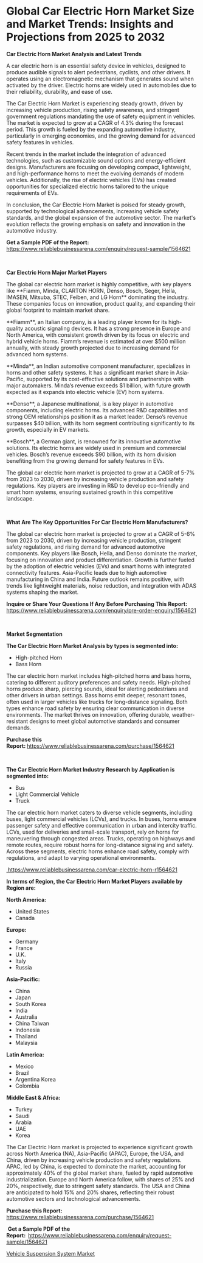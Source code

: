 <p><h1>Global Car Electric Horn Market Size and Market Trends: Insights and Projections from 2025 to 2032</h1></p><p><strong>Car Electric Horn Market Analysis and Latest Trends</strong></p>
<p><p>A car electric horn is an essential safety device in vehicles, designed to produce audible signals to alert pedestrians, cyclists, and other drivers. It operates using an electromagnetic mechanism that generates sound when activated by the driver. Electric horns are widely used in automobiles due to their reliability, durability, and ease of use.</p><p>The Car Electric Horn Market is experiencing steady growth, driven by increasing vehicle production, rising safety awareness, and stringent government regulations mandating the use of safety equipment in vehicles. The market is expected to grow at a CAGR of 4.3% during the forecast period. This growth is fueled by the expanding automotive industry, particularly in emerging economies, and the growing demand for advanced safety features in vehicles.</p><p>Recent trends in the market include the integration of advanced technologies, such as customizable sound options and energy-efficient designs. Manufacturers are focusing on developing compact, lightweight, and high-performance horns to meet the evolving demands of modern vehicles. Additionally, the rise of electric vehicles (EVs) has created opportunities for specialized electric horns tailored to the unique requirements of EVs.</p><p>In conclusion, the Car Electric Horn Market is poised for steady growth, supported by technological advancements, increasing vehicle safety standards, and the global expansion of the automotive sector. The market's evolution reflects the growing emphasis on safety and innovation in the automotive industry.</p></p>
<p><strong>Get a Sample PDF of the Report:&nbsp;</strong> <a href="https://www.reliablebusinessarena.com/enquiry/request-sample/1564621?utm_campaign=2039&utm_medium=2&utm_source=Github&utm_content=ia&utm_term=21012025&utm_id=car-electric-horn">https://www.reliablebusinessarena.com/enquiry/request-sample/1564621</a></p>
<p>&nbsp;</p>
<p><strong>Car Electric Horn Major Market Players</strong></p>
<p><p>The global car electric horn market is highly competitive, with key players like **Fiamm, Minda, CLARTON HORN, Denso, Bosch, Seger, Hella, IMASEN, Mitsuba, STEC, Feiben, and LG Horn** dominating the industry. These companies focus on innovation, product quality, and expanding their global footprint to maintain market share.</p><p>**Fiamm**, an Italian company, is a leading player known for its high-quality acoustic signaling devices. It has a strong presence in Europe and North America, with consistent growth driven by its focus on electric and hybrid vehicle horns. Fiamm’s revenue is estimated at over $500 million annually, with steady growth projected due to increasing demand for advanced horn systems.</p><p>**Minda**, an Indian automotive component manufacturer, specializes in horns and other safety systems. It has a significant market share in Asia-Pacific, supported by its cost-effective solutions and partnerships with major automakers. Minda’s revenue exceeds $1 billion, with future growth expected as it expands into electric vehicle (EV) horn systems.</p><p>**Denso**, a Japanese multinational, is a key player in automotive components, including electric horns. Its advanced R&D capabilities and strong OEM relationships position it as a market leader. Denso’s revenue surpasses $40 billion, with its horn segment contributing significantly to its growth, especially in EV markets.</p><p>**Bosch**, a German giant, is renowned for its innovative automotive solutions. Its electric horns are widely used in premium and commercial vehicles. Bosch’s revenue exceeds $90 billion, with its horn division benefiting from the growing demand for safety features in EVs.</p><p>The global car electric horn market is projected to grow at a CAGR of 5-7% from 2023 to 2030, driven by increasing vehicle production and safety regulations. Key players are investing in R&D to develop eco-friendly and smart horn systems, ensuring sustained growth in this competitive landscape.</p></p>
<p>&nbsp;</p>
<p><strong>What Are The Key Opportunities For Car Electric Horn Manufacturers?</strong></p>
<p><p>The global car electric horn market is projected to grow at a CAGR of 5-6% from 2023 to 2030, driven by increasing vehicle production, stringent safety regulations, and rising demand for advanced automotive components. Key players like Bosch, Hella, and Denso dominate the market, focusing on innovation and product differentiation. Growth is further fueled by the adoption of electric vehicles (EVs) and smart horns with integrated connectivity features. Asia-Pacific leads due to high automotive manufacturing in China and India. Future outlook remains positive, with trends like lightweight materials, noise reduction, and integration with ADAS systems shaping the market.</p></p>
<p><strong>Inquire or Share Your Questions If Any Before Purchasing This Report:</strong> <a href="https://www.reliablebusinessarena.com/enquiry/pre-order-enquiry/1564621?utm_campaign=2039&utm_medium=2&utm_source=Github&utm_content=ia&utm_term=21012025&utm_id=car-electric-horn">https://www.reliablebusinessarena.com/enquiry/pre-order-enquiry/1564621</a></p>
<p>&nbsp;</p>
<p><strong>Market Segmentation</strong></p>
<p><strong>The Car Electric Horn Market Analysis by types is segmented into:</strong></p>
<p><ul><li>High-pitched Horn</li><li>Bass Horn</li></ul></p>
<p><p>The car electric horn market includes high-pitched horns and bass horns, catering to different auditory preferences and safety needs. High-pitched horns produce sharp, piercing sounds, ideal for alerting pedestrians and other drivers in urban settings. Bass horns emit deeper, resonant tones, often used in larger vehicles like trucks for long-distance signaling. Both types enhance road safety by ensuring clear communication in diverse environments. The market thrives on innovation, offering durable, weather-resistant designs to meet global automotive standards and consumer demands.</p></p>
<p><strong>Purchase this Report:&nbsp;</strong><a href="https://www.reliablebusinessarena.com/purchase/1564621?utm_campaign=2039&utm_medium=2&utm_source=Github&utm_content=ia&utm_term=21012025&utm_id=car-electric-horn">https://www.reliablebusinessarena.com/purchase/1564621</a></p>
<p>&nbsp;</p>
<p><strong>The Car Electric Horn Market Industry Research by Application is segmented into:</strong></p>
<p><ul><li>Bus</li><li>Light Commercial Vehicle</li><li>Truck</li></ul></p>
<p><p>The car electric horn market caters to diverse vehicle segments, including buses, light commercial vehicles (LCVs), and trucks. In buses, horns ensure passenger safety and effective communication in urban and intercity traffic. LCVs, used for deliveries and small-scale transport, rely on horns for maneuvering through congested areas. Trucks, operating on highways and remote routes, require robust horns for long-distance signaling and safety. Across these segments, electric horns enhance road safety, comply with regulations, and adapt to varying operational environments.</p></p>
<p><a href="https://www.reliablebusinessarena.com/car-electric-horn-r1564621?utm_campaign=2039&utm_medium=2&utm_source=Github&utm_content=ia&utm_term=21012025&utm_id=car-electric-horn">&nbsp;https://www.reliablebusinessarena.com/car-electric-horn-r1564621</a></p>
<p><strong>In terms of Region, the Car Electric Horn Market Players available by Region are:</strong></p>
<p>
    <p> <strong> North America: </strong>
        <ul>
            <li>United States</li>
            <li>Canada</li>
        </ul>
        </p> 
    <p> <strong> Europe: </strong>
        <ul>
            <li>Germany</li>
            <li>France</li>
            <li>U.K.</li>
            <li>Italy</li>
            <li>Russia</li>
        </ul>
        </p> 
    <p> <strong> Asia-Pacific: </strong>
        <ul>
            <li>China</li>
            <li>Japan</li>
            <li>South Korea</li>
            <li>India</li>
            <li>Australia</li>
            <li>China Taiwan</li>
            <li>Indonesia</li>
            <li>Thailand</li>
            <li>Malaysia</li>
        </ul>
        </p> 
    <p> <strong> Latin America: </strong>
        <ul>
            <li>Mexico</li>
            <li>Brazil</li>
            <li>Argentina Korea</li>
            <li>Colombia</li>
        </ul>
        </p> 
    <p> <strong> Middle East & Africa: </strong>
        <ul>
            <li>Turkey</li>
            <li>Saudi</li>
            <li>Arabia</li>
            <li>UAE</li>
            <li>Korea</li>
        </ul>
    </p>
    </p>
<p><p>The Car Electric Horn market is projected to experience significant growth across North America (NA), Asia-Pacific (APAC), Europe, the USA, and China, driven by increasing vehicle production and safety regulations. APAC, led by China, is expected to dominate the market, accounting for approximately 40% of the global market share, fueled by rapid automotive industrialization. Europe and North America follow, with shares of 25% and 20%, respectively, due to stringent safety standards. The USA and China are anticipated to hold 15% and 20% shares, reflecting their robust automotive sectors and technological advancements.</p></p>
<p><strong>Purchase this Report: </strong><a href="https://www.reliablebusinessarena.com/purchase/1564621?utm_campaign=2039&utm_medium=2&utm_source=Github&utm_content=ia&utm_term=21012025&utm_id=car-electric-horn">https://www.reliablebusinessarena.com/purchase/1564621</a></p>
<p>&nbsp;<strong>Get a Sample PDF of the Report:&nbsp;&nbsp;</strong><a href="https://www.reliablebusinessarena.com/enquiry/request-sample/1564621?utm_campaign=2039&utm_medium=2&utm_source=Github&utm_content=ia&utm_term=21012025&utm_id=car-electric-horn">https://www.reliablebusinessarena.com/enquiry/request-sample/1564621</a></p>
<p><strong></strong></p>
<p><p><a href="https://github.com/AKSHATREPORTPRIME/Market-Research-Report-List-6/blob/main/vehicle-suspension-system-market.md?utm_campaign=2039&utm_medium=2&utm_source=Github&utm_content=ia&utm_term=21012025&utm_id=car-electric-horn">Vehicle Suspension System Market</a></p></p>